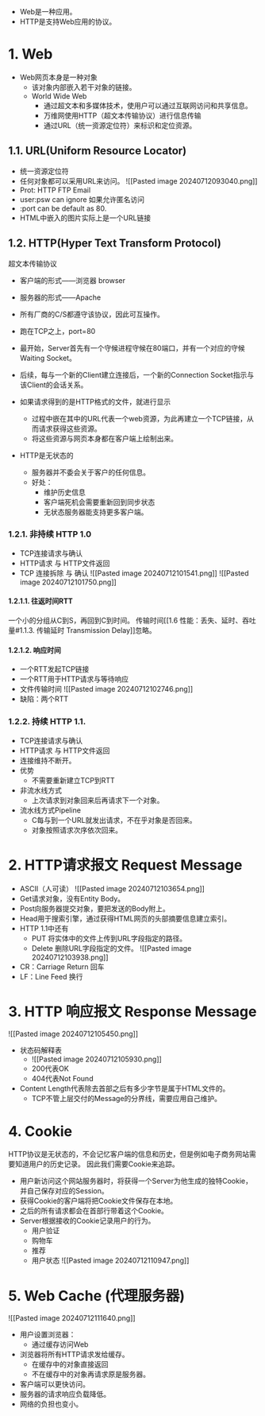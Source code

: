- Web是一种应用。
- HTTP是支持Web应用的协议。
# 1. Web
- Web网页本身是一种对象
	- 该对象内部嵌入若干对象的链接。
	- World Wide Web
		- 通过超文本和多媒体技术，使用户可以通过互联网访问和共享信息。
		- 万维网使用HTTP（超文本传输协议）进行信息传输
		- 通过URL（统一资源定位符）来标识和定位资源。
## 1.1. URL(Uniform Resource Locator)
- 统一资源定位符
- 任何对象都可以采用URL来访问。
![[Pasted image 20240712093040.png]]
- Prot: HTTP FTP Email
- user:psw can ignore 如果允许匿名访问
- :port can be default as 80.
- HTML中嵌入的图片实际上是一个URL链接
## 1.2. HTTP(Hyper Text Transform Protocol)
超文本传输协议
- 客户端的形式——浏览器 browser
- 服务器的形式——Apache
- 所有厂商的C/S都遵守该协议，因此可互操作。
- 跑在TCP之上，port=80

- 最开始，Server首先有一个守候进程守候在80端口，并有一个对应的守候Waiting Socket。
- 后续，每与一个新的Client建立连接后，一个新的Connection Socket指示与该Client的会话关系。
- 如果请求得到的是HTTP格式的文件，就进行显示
	- 过程中嵌在其中的URL代表一个web资源，为此再建立一个TCP链接，从而请求获得这些资源。
	- 将这些资源与网页本身都在客户端上绘制出来。
- HTTP是无状态的
	- 服务器并不委会关于客户的任何信息。
	- 好处：
		- 维护历史信息
		- 客户端死机会需要重新回到同步状态
		- 无状态服务器能支持更多客户端。
### 1.2.1. 非持续 HTTP 1.0
- TCP连接请求与确认
- HTTP请求 与 HTTP文件返回
- TCP 连接拆除 与 确认
![[Pasted image 20240712101541.png]]
![[Pasted image 20240712101750.png]]
#### 1.2.1.1. 往返时间RTT
一个小的分组从C到S，再回到C到时间。
传输时间[[1.6 性能：丢失、延时、吞吐量#1.1.3. 传输延时 Transmission Delay]]忽略。
#### 1.2.1.2. 响应时间
- 一个RTT发起TCP链接
- 一个RTT用于HTTP请求与等待响应
- 文件传输时间
![[Pasted image 20240712102746.png]]
- 缺陷：两个RTT
### 1.2.2. 持续 HTTP 1.1.
- TCP连接请求与确认
- HTTP请求 与 HTTP文件返回
- 连接维持不断开。
- 优势
	- 不需要重新建立TCP到RTT
- 非流水线方式
	- 上次请求到对象回来后再请求下一个对象。
- 流水线方式Pipeline
	- C每与到一个URL就发出请求，不在乎对象是否回来。
	- 对象按照请求次序依次回来。
# 2. HTTP请求报文 Request Message
- ASCII（人可读）
![[Pasted image 20240712103654.png]]
- Get请求对象，没有Entity Body。
- Post向服务器提交对象，要把发送的Body附上。
- Head用于搜索引擎，通过获得HTML网页的头部摘要信息建立索引。
- HTTP 1.1中还有
	- PUT 将实体中的文件上传到URL字段指定的路径。
	- Delete 删除URL字段指定的文件。
![[Pasted image 20240712103938.png]]
- CR：Carriage Return 回车
- LF：Line Feed 换行
# 3. HTTP 响应报文 Response Message
![[Pasted image 20240712105450.png]]
- 状态码解释表
	- ![[Pasted image 20240712105930.png]]
	- 200代表OK
	- 404代表Not Found
- Content Length代表除去首部之后有多少字节是属于HTML文件的。
	- TCP不管上层交付的Message的分界线，需要应用自己维护。

# 4. Cookie
HTTP协议是无状态的，不会记忆客户端的信息和历史，但是例如电子商务网站需要知道用户的历史记录。
因此我们需要Cookie来追踪。
- 用户新访问这个网站服务器时，将获得一个Server为他生成的独特Cookie，并自己保存对应的Session。
- 获得Cookie的客户端将把Cookie文件保存在本地。
- 之后的所有请求都会在首部行带着这个Cookie。
- Server根据接收的Cookie记录用户的行为。
	- 用户验证
	- 购物车
	- 推荐
	- 用户状态
![[Pasted image 20240712110947.png]]
# 5. Web Cache (代理服务器)
![[Pasted image 20240712111640.png]]
- 用户设置浏览器：
	- 通过缓存访问Web
- 浏览器将所有HTTP请求发给缓存。
	- 在缓存中的对象直接返回
	- 不在缓存中的对象再请求原是服务器。
- 客户端可以更快访问。
- 服务器的请求响应负载降低。
- 网络的负担也变小。